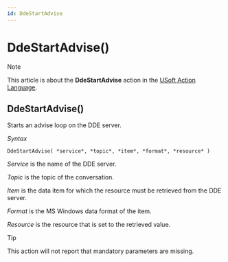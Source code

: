 ```yaml
---
id: DdeStartAdvise
---
```


# DdeStartAdvise()



> [!NOTE]
> This article is about the **DdeStartAdvise** action in the [USoft Action Language](/docs/Task%20flow/Action%20Language%20reference/USoft%20Action%20Language.md).

## **DdeStartAdvise()**

Starts an advise loop on the DDE server.

*Syntax*

```
DdeStartAdvise( *service*, *topic*, *item*, *format*, *resource* )
```

*Service* is the name of the DDE server.

*Topic* is the topic of the conversation.

*Item* is the data item for which the resource must be retrieved from the DDE server.

*Format* is the MS Windows data format of the item.

*Resource* is the resource that is set to the retrieved value.

> [!TIP]
> This action will not report that mandatory parameters are missing.